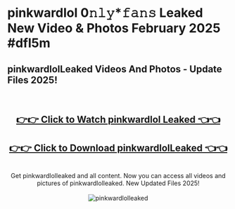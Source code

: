 # pinkwardlol 0𝚗𝚕𝚢*𝚏𝚊𝚗𝚜 Leaked New Video & Photos February 2025 #dfl5m

<h2>pinkwardlolLeaked Videos And Photos - Update Files 2025!</h2>
<br>
<div align="center">
<h2><a href="https://mediaupload.pro?title=pinkwardlol&ref=11F" rel="nofollow">👉👉 Click to Watch pinkwardlol Leaked 👈👈</a></h2>
<h2><a href="https://mediaupload.pro?title=pinkwardlol&ref=11F" rel="nofollow">👉👉 Click to Download pinkwardlolLeaked 👈👈</a></h2>
<br>
Get pinkwardlolleaked and all content. Now you can access all videos and pictures of pinkwardlolleaked. New Updated Files 2025!
<br>
<br>
<a href="https://mediaupload.pro?title=pinkwardlol&ref=11F" rel="nofollow" data-target="animated-image.originalLink"><img src="https://i.ibb.co/Gkj2r4b/banner.png" alt="pinkwardlolleaked" style="max-width: 100%; display: inline-block;" data-target="animated-image.originalImage"></a>
</div>
<br>

